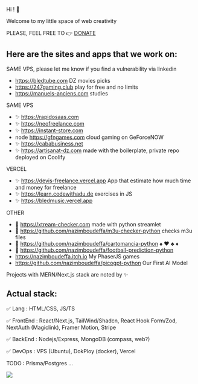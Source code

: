 Hi ! 👋

Welcome to my little space of web creativity

PLEASE, FEEL FREE TO :point_right: [DONATE](https://github.com/nazimboudeffa/nazimboudeffa/blob/main/README-more.md)

Here are the sites and apps that we work on:
--
SAME VPS, please let me know if you find a vulnerability via linkedin

- https://bledtube.com DZ movies picks
- https://247gaming.club play for free and no limits
- https://manuels-anciens.com studies
  
SAME VPS

- :sparkles: https://rapidosaas.com
- :sparkles: https://neofreelance.com
- :sparkles: https://instant-store.com
- node https://gfngames.com cloud gaming on GeForceNOW
- :sparkles: https://cababusiness.net
- :sparkles: https://artisanat-dz.com made with the boilerplate, private repo deployed on Coolify

VERCEL

- :sparkles: https://devis-freelance.vercel.app App that estimate how much time and money for freelance
- :sparkles: https://learn.codewithadu.de exercises in JS
- :sparkles: https://bledmusic.vercel.app

OTHER

- 🐍 https://xtream-checker.com made with python streamlet
- 🐍 https://github.com/nazimboudeffa/m3u-checker-python checks m3u files
- 🐍 https://github.com/nazimboudeffa/cartomancia-python ♠️ ♥️ ♣️ ♦️
- 🐍 https://github.com/nazimboudeffa/football-prediction-python
- https://nazimboudeffa.itch.io My PhaserJS games
- https://github.com/nazimboudeffa/picogpt-python Our First AI Model

Projects with MERN/Next.js stack are noted by :sparkles:

Actual stack:
---

:white_check_mark: Lang : HTML/CSS, JS/TS

:white_check_mark: FrontEnd : React/Next.js, TailWind/Shadcn, React Hook Form/Zod, NextAuth (Magiclink), Framer Motion, Stripe

:white_check_mark: BackEnd : Nodejs/Express, MongoDB (compass, web?)

:white_check_mark: DevOps : VPS (Ubuntu), DokPloy (docker), Vercel

TODO : Prisma/Postgres ...

![](https://komarev.com/ghpvc/?username=nazimboudeffa&color=blue)
